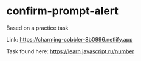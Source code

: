 # confirm-prompt-alert
 Based on a practice task
 
 Link: https://charming-cobbler-8b0996.netlify.app
 
 Task found here: https://learn.javascript.ru/number
